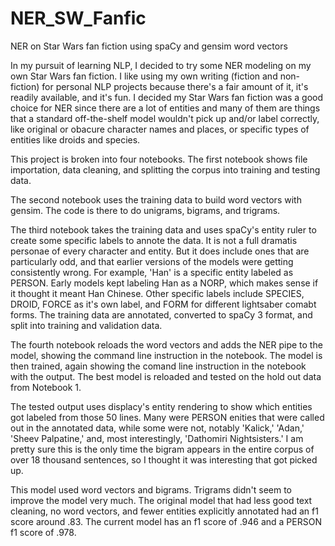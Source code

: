 # NER_SW_Fanfic
NER on Star Wars fan fiction using spaCy and gensim word vectors


In my pursuit of learning NLP, I decided to try some NER modeling on my own Star Wars fan fiction. I like using my own writing (fiction and non-fiction) for personal NLP projects because there's a fair amount of it, it's readily available, and it's fun. I decided my Star Wars fan fiction was a good choice for NER since there are a lot of entities and many of them are things that a standard off-the-shelf model wouldn't pick up and/or label correctly, like original or obacure character names and places, or specific types of entities like droids and species. 

This project is broken into four notebooks. The first notebook shows file importation, data cleaning, and splitting the corpus into training and testing data.

The second notebook uses the training data to build word vectors with gensim. The code is there to do unigrams, bigrams, and trigrams. 

The third notebook takes the training data and uses spaCy's entity ruler to create some specific labels to annote the data. It is not a full dramatis personae of every character and entity. But it does include ones that are particularly odd, and that earlier versions of the models were getting consistently wrong. For example, 'Han' is a specific entity labeled as PERSON. Early models kept labeling Han as a NORP, which makes sense if it thought it meant Han Chinese. Other specific labels include SPECIES, DROID, FORCE as it's own label, and FORM for different lightsaber comabt forms. The training data are annotated, converted to spaCy 3 format, and split into training and validation data.

The fourth notebook reloads the word vectors and adds the NER pipe to the model, showing the command line instruction in the notebook. The model is then trained, again showing the comand line instruction in the notebook with the output. The best model is reloaded and tested on the hold out data from Notebook 1. 

The tested output uses displacy's entity rendering to show which entities got labeled from those 50 lines. Many were PERSON enities that were called out in the annotated data, while some were not, notably 'Kalick,' 'Adan,' 'Sheev Palpatine,' and, most interestingly, 'Dathomiri Nightsisters.' I am pretty sure this is the only time the bigram appears in the entire corpus of over 18 thousand sentences, so I thought it was interesting that got picked up. 

This model used word vectors and bigrams. Trigrams didn't seem to improve the model very much. The original model that had less good text cleaning, no word vectors, and fewer entities explicitly annotated had an f1 score around .83. The current model has an f1 score of .946 and a PERSON f1 score of .978. 
